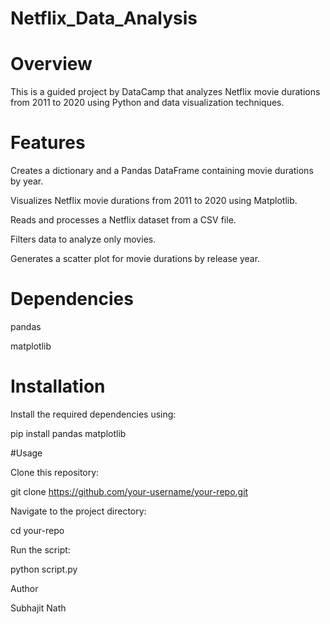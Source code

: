# Netflix_Data_Analysis


# Overview

  This is a guided project by DataCamp that analyzes Netflix movie durations from 2011 to 2020 using Python and data visualization techniques.

# Features

  Creates a dictionary and a Pandas DataFrame containing movie durations by year.

  Visualizes Netflix movie durations from 2011 to 2020 using Matplotlib.

  Reads and processes a Netflix dataset from a CSV file.

  Filters data to analyze only movies.

  Generates a scatter plot for movie durations by release year.

# Dependencies

  pandas

  matplotlib

# Installation

  Install the required dependencies using:

  pip install pandas matplotlib

#Usage

Clone this repository:

git clone https://github.com/your-username/your-repo.git

Navigate to the project directory:

cd your-repo

Run the script:

python script.py

Author

Subhajit Nath

